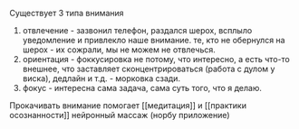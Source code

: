 Существует 3 типа внимания
1. отвлечение - зазвонил телефон, раздался шерох, всплыло уведомление и привлекло наше внимание. те, кто не обернулся на шерох - их сожрали, мы не можем не отвлечься.
2.  ориентация - фоккусировка не потому, что интересно, а есть что-то внешнее, что заставляет сконцентрироваться (работа с дулом у виска), дедлайн и т.д. - морковка сзади.
3.  фокус - интересна сама задача, сама суть того, что я делаю. 

Прокачивать внимание помогает [[медитация]] и [[практики осознанности]] нейронный массаж (норбу приложение)